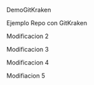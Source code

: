 DemoGitKraken


Ejemplo Repo con GitKraken

Modificacion 2

Modificacion 3

Modificacion 4

Modifiacion 5